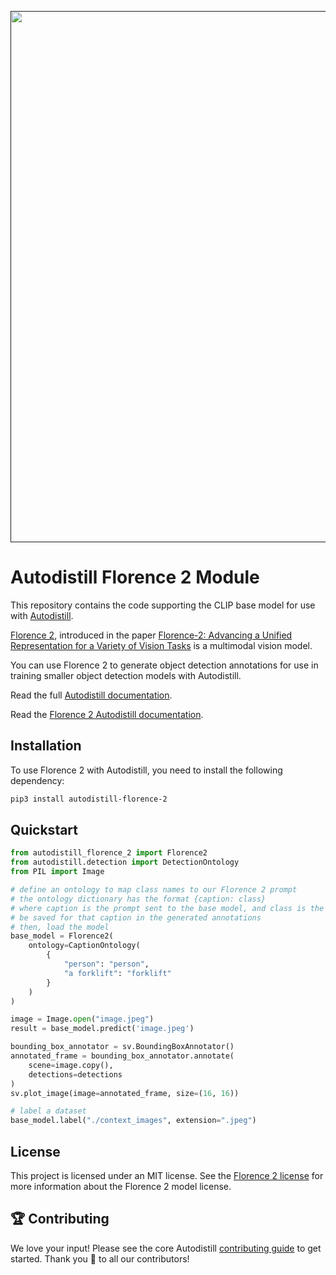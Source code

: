 <div align="center">
  <p>
    <a align="center" href="" target="_blank">
      <img
        width="850"
        src="https://media.roboflow.com/open-source/autodistill/autodistill-banner.png?3"
      >
    </a>
  </p>
</div>

# Autodistill Florence 2 Module

This repository contains the code supporting the CLIP base model for use with [Autodistill](https://github.com/autodistill/autodistill).

[Florence 2](https://huggingface.co/microsoft/Florence-2-large), introduced in the paper [Florence-2: Advancing a Unified Representation for a Variety of Vision Tasks](https://arxiv.org/abs/2311.06242) is a multimodal vision model.

You can use Florence 2 to generate object detection annotations for use in training smaller object detection models with Autodistill.

Read the full [Autodistill documentation](https://autodistill.github.io/autodistill/).

Read the [Florence 2 Autodistill documentation](https://autodistill.github.io/autodistill/base_models/florence2/).

## Installation

To use Florence 2 with Autodistill, you need to install the following dependency:

```bash
pip3 install autodistill-florence-2
```

## Quickstart

```python
from autodistill_florence_2 import Florence2
from autodistill.detection import DetectionOntology
from PIL import Image

# define an ontology to map class names to our Florence 2 prompt
# the ontology dictionary has the format {caption: class}
# where caption is the prompt sent to the base model, and class is the label that will
# be saved for that caption in the generated annotations
# then, load the model
base_model = Florence2(
    ontology=CaptionOntology(
        {
            "person": "person",
            "a forklift": "forklift"
        }
    )
)

image = Image.open("image.jpeg")
result = base_model.predict('image.jpeg')

bounding_box_annotator = sv.BoundingBoxAnnotator()
annotated_frame = bounding_box_annotator.annotate(
    scene=image.copy(),
    detections=detections
)
sv.plot_image(image=annotated_frame, size=(16, 16))

# label a dataset
base_model.label("./context_images", extension=".jpeg")
```

## License

This project is licensed under an MIT license. See the [Florence 2 license](https://huggingface.co/microsoft/Florence-2-large) for more information about the Florence 2 model license.

## 🏆 Contributing

We love your input! Please see the core Autodistill [contributing guide](https://github.com/autodistill/autodistill/blob/main/CONTRIBUTING.md) to get started. Thank you 🙏 to all our contributors!
